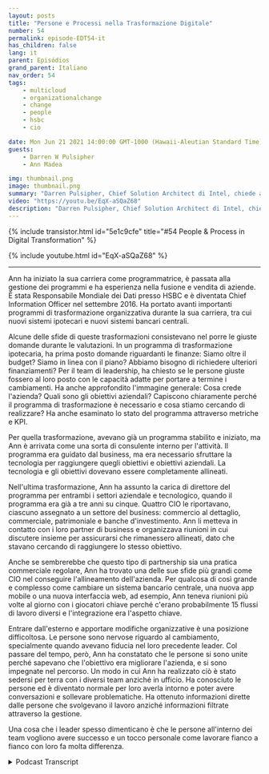 ```yaml
---
layout: posts
title: "Persone e Processi nella Trasformazione Digitale"
number: 54
permalink: episode-EDT54-it
has_children: false
lang: it
parent: Episódios
grand_parent: Italiano
nav_order: 54
tags:
    - multicloud
    - organizationalchange
    - change
    - people
    - hsbc
    - cio

date: Mon Jun 21 2021 14:00:00 GMT-1000 (Hawaii-Aleutian Standard Time)
guests:
    - Darren W Pulsipher
    - Ann Madea

img: thumbnail.png
image: thumbnail.png
summary: "Darren Pulsipher, Chief Solution Architect di Intel, chiede al suo ospite, Ann Madea, ex CIO di HSBC, di riflettere sul processo di grandi cambiamenti trasformazionali che ha guidato nelle organizzazioni."
video: "https://youtu.be/EqX-aSQaZ68"
description: "Darren Pulsipher, Chief Solution Architect di Intel, chiede al suo ospite, Ann Madea, ex CIO di HSBC, di riflettere sul processo di grandi cambiamenti trasformazionali che ha guidato nelle organizzazioni."
---
```


<div>
{% include transistor.html id="5e1c9cfe" title="#54 People & Process in Digital Transformation" %}

{% include youtube.html id="EqX-aSQaZ68" %}
</div>

---

Ann ha iniziato la sua carriera come programmatrice, è passata alla gestione dei programmi e ha esperienza nella fusione e vendita di aziende. È stata Responsabile Mondiale dei Dati presso HSBC e è diventata Chief Information Officer nel settembre 2016. Ha portato avanti importanti programmi di trasformazione organizzativa durante la sua carriera, tra cui nuovi sistemi ipotecari e nuovi sistemi bancari centrali.

Alcune delle sfide di queste trasformazioni consistevano nel porre le giuste domande durante le valutazioni. In un programma di trasformazione ipotecaria, ha prima posto domande riguardanti le finanze: Siamo oltre il budget? Siamo in linea con il piano? Abbiamo bisogno di richiedere ulteriori finanziamenti? Per il team di leadership, ha chiesto se le persone giuste fossero al loro posto con le capacità adatte per portare a termine i cambiamenti. Ha anche approfondito l'immagine generale: Cosa crede l'azienda? Quali sono gli obiettivi aziendali? Capiscono chiaramente perché il programma di trasformazione è necessario e cosa stiamo cercando di realizzare? Ha anche esaminato lo stato del programma attraverso metriche e KPI.

Per quella trasformazione, avevano già un programma stabilito e iniziato, ma Ann è arrivata come una sorta di consulente interno per l'attività. Il programma era guidato dal business, ma era necessario sfruttare la tecnologia per raggiungere quegli obiettivi e obiettivi aziendali. La tecnologia e gli obiettivi dovevano essere completamente allineati.

Nell'ultima trasformazione, Ann ha assunto la carica di direttore del programma per entrambi i settori aziendale e tecnologico, quando il programma era già a tre anni su cinque. Quattro CIO le riportavano, ciascuno assegnato a un settore del business: commercio al dettaglio, commerciale, patrimoniale e banche d'investimento. Ann li metteva in contatto con i loro partner di business e organizzava riunioni in cui discutere insieme per assicurarsi che rimanessero allineati, dato che stavano cercando di raggiungere lo stesso obiettivo.

Anche se sembrerebbe che questo tipo di partnership sia una pratica commerciale regolare, Ann ha trovato una delle sue sfide più grandi come CIO nel conseguire l'allineamento dell'azienda. Per qualcosa di così grande e complesso come cambiare un sistema bancario centrale, una nuova app mobile o una nuova interfaccia web, ad esempio, Ann teneva riunioni più volte al giorno con i giocatori chiave perché c'erano probabilmente 15 flussi di lavoro diversi e l'integrazione era l'aspetto chiave.

Entrare dall'esterno e apportare modifiche organizzative è una posizione difficoltosa. Le persone sono nervose riguardo al cambiamento, specialmente quando avevano fiducia nel loro precedente leader. Col passare del tempo, però, Ann ha constatato che le persone si sono unite perché sapevano che l'obiettivo era migliorare l'azienda, e si sono impegnate nel percorso. Un modo in cui Ann ha realizzato ciò è stato sedersi per terra con i diversi team anziché in ufficio. Ha conosciuto le persone ed è diventato normale per loro averla intorno e poter avere conversazioni e sollevare problematiche. Ha ottenuto informazioni dirette dalle persone che svolgevano il lavoro anziché informazioni filtrate attraverso la gestione.

Una cosa che i leader spesso dimenticano è che le persone all'interno dei team vogliono avere successo e un tocco personale come lavorare fianco a fianco con loro fa molta differenza.



<details>
<summary> Podcast Transcript </summary>

<p></p>

</details>
